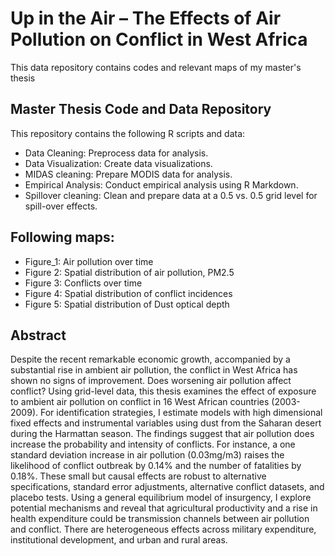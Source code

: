 # Up in the Air – The Effects of Air Pollution on Conflict in West Africa
This data repository contains codes and relevant maps of my master's thesis

## Master Thesis Code and Data Repository
This repository contains the following R scripts and data:
* Data Cleaning: Preprocess data for analysis.
* Data Visualization: Create data visualizations.
* MIDAS cleaning: Prepare MODIS data for analysis.
* Empirical Analysis: Conduct empirical analysis using R Markdown.
* Spillover cleaning: Clean and prepare data at a 0.5 vs. 0.5 grid level for spill-over effects.
## Following maps: 
* Figure_1: Air pollution over time 
* Figure 2: Spatial distribution of air pollution, PM2.5 
* Figure 3: Conflicts over time 
* Figure 4: Spatial distribution of conflict incidences 
* Figure 5: Spatial distribution of Dust optical depth 

## Abstract
Despite the recent remarkable economic growth, accompanied by a substantial rise in ambient air pollution, the conflict in West Africa has shown no signs of improvement.
Does worsening air pollution affect conflict? Using grid-level data, this thesis examines the effect of exposure to ambient air pollution on conflict in 16 West African countries
(2003-2009). For identification strategies, I estimate models with high dimensional fixed effects and instrumental variables using dust from the Saharan desert during the Harmattan season. The findings suggest that air pollution does increase the probability and intensity of conflicts. For instance, a one standard deviation increase in air pollution (0.03mg/m3) raises the likelihood of conflict outbreak by 0.14% and the number of fatalities by 0.18%. These small but causal effects are robust to alternative specifications, standard error adjustments, alternative conflict datasets, and placebo tests. Using a general equilibrium model of insurgency, I explore potential mechanisms and reveal that agricultural productivity and a rise in health expenditure could be transmission channels between air pollution and conflict. There are heterogeneous effects across military expenditure, institutional development, and urban and rural areas.
